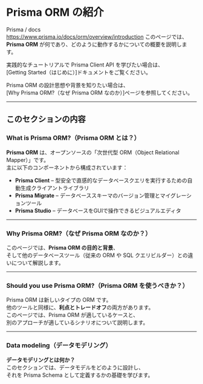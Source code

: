 # Prisma ORM の紹介
Prisma / docs  
https://www.prisma.io/docs/orm/overview/introduction
このページでは、**Prisma ORM** が何であり、どのように動作するかについての概要を説明します。

実践的なチュートリアルで Prisma Client API を学びたい場合は、  
[Getting Started（はじめに）]ドキュメントをご覧ください。

Prisma ORM の設計思想や背景を知りたい場合は、  
[Why Prisma ORM?（なぜ Prisma ORM なのか）]ページを参照してください。

---

## このセクションの内容

### What is Prisma ORM?（Prisma ORM とは？）

**Prisma ORM** は、オープンソースの「次世代型 ORM（Object Relational Mapper）」です。  
主に以下のコンポーネントから構成されています：

- **Prisma Client** – 型安全で直感的なデータベースクエリを実行するための自動生成クライアントライブラリ  
- **Prisma Migrate** – データベーススキーマのバージョン管理とマイグレーションツール  
- **Prisma Studio** – データベースをGUIで操作できるビジュアルエディタ  

---

### Why Prisma ORM?（なぜ Prisma ORM なのか？）

このページでは、**Prisma ORM の目的と背景**、  
そして他のデータベースツール（従来の ORM や SQL クエリビルダー）との違いについて解説します。

---

### Should you use Prisma ORM?（Prisma ORM を使うべきか？）

Prisma ORM は新しいタイプの ORM です。  
他のツールと同様に、**利点とトレードオフ**の両方があります。  
このページでは、Prisma ORM が適しているケースと、  
別のアプローチが適しているシナリオについて説明します。

---

### Data modeling（データモデリング）

**データモデリングとは何か？**  
このセクションでは、データモデルをどのように設計し、  
それを Prisma Schema として定義するかの基礎を学びます。








